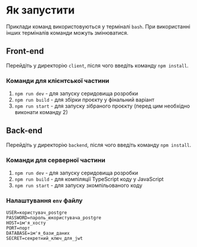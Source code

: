 # Як запустити

Приклади команд використовуються у терміналі `bash`. При використанні інших терміналів команди можуть змінюватися.

## Front-end

Перейдіть у директорію `client`, після чого введіть команду `npm install`.

### Команди для клієнтської частини

1. `npm run dev` - для запуску серидовища розробки
2. `npm run build` - для збірки проєкту у фінальний варіант
3. `npm run start` - для запуску зібраного проєкту (перед цим необхідно виконати команду 2)

## Back-end

Перейдіть у директорію `backend`, після чого введіть команду `npm install`.

### Команди для серверної частини

1. `npm run dev` - для запуску серидовища розробки
2. `npm run build` - для компіляції TypeScript коду у JavaScript
3. `npm run start` - для запуску зкомпільованого коду

### Налаштування `env` файлу

```
USER=користувач_postgre
PASSWORD=пароль_юкористувача_postgre
HOST=ім'я_хосту
PORT=порт
DATABASE=ім'я_бази_даних
SECRET=секретний_ключ_для_jwt
```
